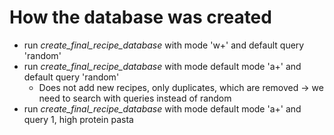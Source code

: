 # How the database was created

* run _create_final_recipe_database_ with mode 'w+' and default query 'random'
* run _create_final_recipe_database_ with mode default mode 'a+' and default query 'random'
  * Does not add new recipes, only duplicates, which are removed  -> we need to search with queries instead of random
* run _create_final_recipe_database_ with mode default mode 'a+' and query 1, high protein pasta
